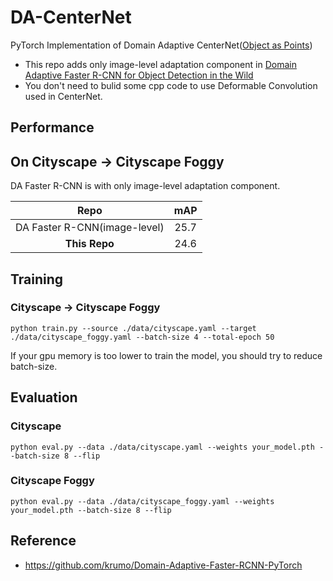 # DA-CenterNet

PyTorch Implementation of Domain Adaptive CenterNet([Object as Points](https://arxiv.org/abs/1904.07850))
- This repo adds only image-level adaptation component in [Domain Adaptive Faster R-CNN for Object Detection in the Wild](https://arxiv.org/abs/1803.03243)
- You don't need to bulid some cpp code to use Deformable Convolution used in CenterNet.

## Performance

## On Cityscape &rarr; Cityscape Foggy
DA Faster R-CNN is with only image-level adaptation component.

|Repo|  mAP    |  
|:-------------:|:------:|
|DA Faster R-CNN(image-level)| 25.7   | 
| **This Repo** | 24.6   |

## Training

### Cityscape &rarr; Cityscape Foggy

```
python train.py --source ./data/cityscape.yaml --target ./data/cityscape_foggy.yaml --batch-size 4 --total-epoch 50
```

If your gpu memory is too lower to train the model, you should try to reduce batch-size.


## Evaluation

### Cityscape
```
python eval.py --data ./data/cityscape.yaml --weights your_model.pth --batch-size 8 --flip
```

### Cityscape Foggy
```
python eval.py --data ./data/cityscape_foggy.yaml --weights your_model.pth --batch-size 8 --flip
```

## Reference

- https://github.com/krumo/Domain-Adaptive-Faster-RCNN-PyTorch